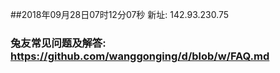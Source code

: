 ##2018年09月28日07时12分07秒 新址: 142.93.230.75
### 兔友常见问题及解答: https://github.com/wanggonging/d/blob/w/FAQ.md
